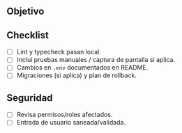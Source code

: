 ## Objetivo
<!-- ¿Qué resuelve este PR? -->

## Checklist
- [ ] Lint y typecheck pasan local.
- [ ] Incluí pruebas manuales / captura de pantalla si aplica.
- [ ] Cambios en `.env` documentados en README.
- [ ] Migraciones (si aplica) y plan de rollback.

## Seguridad
- [ ] Revisa permisos/roles afectados.
- [ ] Entrada de usuario saneada/validada.
